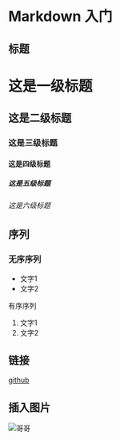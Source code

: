 
# Markdown 入门

## 标题

# 这是一级标题
## 这是二级标题
### 这是三级标题
#### 这是四级标题
##### 这是五级标题
###### 这是六级标题

## 序列

### 无序序列
- 文字1
- 文字2

有序序列
1. 文字1
2. 文字2

## 链接
[github](https://github.com/chenglin5580)

## 插入图片
![哥哥](https://image.baidu.com/search/detail?ct=503316480&z=0&ipn=false&word=%E5%BC%A0%E5%9B%BD%E8%8D%A3%20%E5%9B%BE%E7%89%87&hs=2&pn=5&spn=0&di=37688644400&pi=0&rn=1&tn=baiduimagedetail&is=0%2C0&ie=utf-8&oe=utf-8&cl=2&lm=-1&cs=2780668888%2C950756406&os=1601821894%2C2814299173&simid=0%2C0&adpicid=0&lpn=0&ln=30&fr=ala&fm=&sme=&cg=star&bdtype=0&oriquery=%E5%BC%A0%E5%9B%BD%E8%8D%A3%20%E5%9B%BE%E7%89%87&objurl=http%3A%2F%2Ffd.topitme.com%2Fd%2F1f%2F90%2F1128672271bd6901fdo.jpg&fromurl=ippr_z2C%24qAzdH3FAzdH3Fooo_z%26e3Bp5rtp_z%26e3B4jAzdH3Ftpj4AzdH3F9n88ncnc&gsm=0)